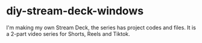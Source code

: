 # diy-stream-deck-windows
I'm making my own Stream Deck, the series has project codes and files. It is a 2-part video series for Shorts, Reels and Tiktok.
